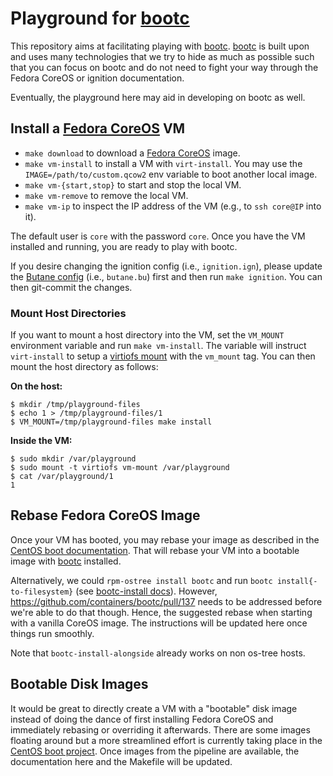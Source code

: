 # Playground for [bootc](https://containers.github.io/bootc/)

This repository aims at facilitating playing with [bootc](https://containers.github.io/bootc/).
[bootc](https://containers.github.io/bootc/) is built upon and uses many technologies that we try to hide as much as possible such that you can focus on bootc and do not need to fight your way through the Fedora CoreOS or ignition documentation.

Eventually, the playground here may aid in developing on bootc as well.

## Install a [Fedora CoreOS](https://docs.fedoraproject.org/en-US/fedora-coreos/getting-started/) VM

* `make download` to download a [Fedora CoreOS](https://docs.fedoraproject.org/en-US/fedora-coreos/getting-started/) image.
* `make vm-install` to install a VM with `virt-install`.  You may use the `IMAGE=/path/to/custom.qcow2` env variable to boot another local image.
* `make vm-{start,stop}` to start and stop the local VM.
* `make vm-remove` to remove the local VM.
* `make vm-ip` to inspect the IP address of the VM (e.g., to `ssh core@IP` into it).

The default user is `core` with the password `core`.  Once you have the VM installed and running, you are ready to play with bootc.

If you desire changing the ignition config (i.e., `ignition.ign`), please update the [Butane config](https://coreos.github.io/butane/specs/) (i.e., `butane.bu`) first and then run `make ignition`.
You can then git-commit the changes.

### Mount Host Directories

If you want to mount a host directory into the VM, set the `VM_MOUNT` environment variable and run `make vm-install`.
The variable will instruct `virt-install` to setup a [virtiofs mount](https://libvirt.org/kbase/virtiofs.html) with the `vm_mount` tag.
You can then mount the host directory as follows:

**On the host:**
```
$ mkdir /tmp/playground-files
$ echo 1 > /tmp/playground-files/1
$ VM_MOUNT=/tmp/playground-files make install
```

**Inside the VM:**
```
$ sudo mkdir /var/playground
$ sudo mount -t virtiofs vm-mount /var/playground
$ cat /var/playground/1
1
```

## Rebase Fedora CoreOS Image

Once your VM has booted, you may rebase your image as described in the [CentOS boot documentation](https://github.com/CentOS/centos-boot/blob/main/docs/install.md).
That will rebase your VM into a bootable image with [bootc](https://containers.github.io/bootc/) installed.

Alternatively, we could `rpm-ostree install bootc` and run `bootc install{-to-filesystem}` (see [bootc-install docs](https://containers.github.io/bootc/install/#executing-bootc-install)).
However, https://github.com/containers/bootc/pull/137 needs to be addressed before we're able to do that though.  Hence, the suggested rebase when starting with a vanilla CoreOS image.
The instructions will be updated here once things run smoothly.

Note that `bootc-install-alongside` already works on non os-tree hosts.

## Bootable Disk Images

It would be great to directly create a VM with a "bootable" disk image instead of doing the dance of first installing Fedora CoreOS and immediately rebasing or overriding it afterwards.
There are some images floating around but a more streamlined effort is currently taking place in the [CentOS boot project](https://github.com/CentOS/centos-boot/blob/main/docs/install.md#todo-use-osbuild).
Once images from the pipeline are available, the documentation here and the Makefile will be updated.
